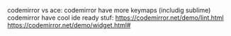 codemirror vs ace:
codemirror have more keymaps (includig sublime)
codemirror have cool ide ready stuf:
https://codemirror.net/demo/lint.html
https://codemirror.net/demo/widget.html#
